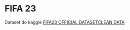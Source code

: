 # FIFA 23

Dataset do kaggle [FIFA23 OFFICIAL DATASETCLEAN DATA](https://www.kaggle.com/datasets/kevwesophia/fifa23-official-datasetclean-data/)
